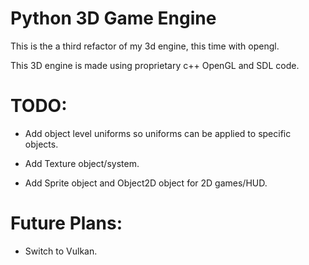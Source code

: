 # Python 3D Game Engine

This is the a third refactor of my 3d engine, this time with opengl.

This 3D engine is made using proprietary c++ OpenGL and SDL code.

# TODO:

 - Add object level uniforms so uniforms can be applied to specific objects.

 - Add Texture object/system.

 - Add Sprite object and Object2D object for 2D games/HUD.

# Future Plans:

 - Switch to Vulkan.

